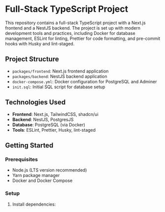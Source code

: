 # Full-Stack TypeScript Project

This repository contains a full-stack TypeScript project with a Next.js frontend and a NestJS backend. The project is set up with modern development tools and practices, including Docker for database management, ESLint for linting, Prettier for code formatting, and pre-commit hooks with Husky and lint-staged.

## Project Structure

- `packages/frontend`: Next.js frontend application
- `packages/backend`: NestJS backend application
- `docker-compose.yml`: Docker configuration for PostgreSQL and Adminer
- `init.sql`: Initial SQL script for database setup

## Technologies Used

- **Frontend**: Next.js, TailwindCSS, shadcn/ui
- **Backend**: NestJS, PostgresJS
- **Database**: PostgreSQL (via Docker)
- **Tools**: ESLint, Prettier, Husky, lint-staged

## Getting Started

### Prerequisites

- Node.js (LTS version recommended)
- Yarn package manager
- Docker and Docker Compose

### Setup

1. Install dependencies:
   ```
   yarn install
   ```

2. Start the PostgreSQL database and Adminer:
   ```
   yarn docker:up
   ```

   This command will start a PostgreSQL instance and Adminer for database management. The database will be initialized with the script in `init.sql`.

### Running the Backend

To run the backend in development mode:

```
yarn dev:backend
```

Note: Ensure that Docker is running and the PostgreSQL container is up before starting the backend.

### Running the Frontend

To run the frontend in development mode:

```
yarn dev:frontend
```

### Additional Commands

- `yarn build:all`: Build both frontend and backend
- `yarn lint`: Run ESLint on all workspaces
- `yarn format`: Run Prettier on all workspaces

### Utility Commands

- `yarn nest <command>`: Run NestJS CLI commands (wrapper for the backend)
- `yarn cn <command>`: Run shadcn/ui commands (wrapper for the frontend)

## Development Workflow

1. Make your changes in the respective packages.
2. Run `yarn lint` and `yarn format` to ensure code quality.
3. Commit your changes. Husky will run pre-commit hooks to check linting and formatting.
4. Push your changes and create a pull request.

## Database Management

Adminer is available for database management at `http://localhost:8080` when the Docker containers are running.

## Additional Information

- The project uses a monorepo structure with Yarn workspaces.
- TailwindCSS is pre-configured for styling in the frontend.
- PostgresJS is used for database queries in the backend.
- ESLint and Prettier configurations are shared across workspaces.